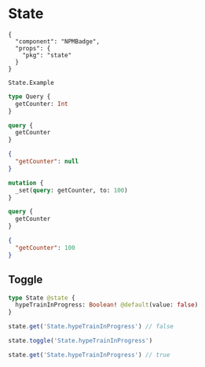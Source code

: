 # State

```component
{
  "component": "NPMBadge",
  "props": {
    "pkg": "state"
  }
}
```

```snapshot
State.Example
```

```graphql
type Query {
  getCounter: Int
}
```

```graphql
query {
  getCounter
}
```

```json
{
  "getCounter": null
}
```

```graphql
mutation {
  _set(query: getCounter, to: 100)
}
```

```graphql
query {
  getCounter
}
```

```json
{
  "getCounter": 100
}
```

## Toggle

```graphql
type State @state {
  hypeTrainInProgress: Boolean! @default(value: false)
}
```

```javascript
state.get('State.hypeTrainInProgress') // false

state.toggle('State.hypeTrainInProgress')

state.get('State.hypeTrainInProgress') // true
```
